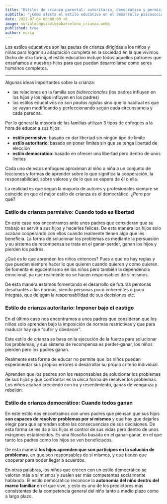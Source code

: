 ```yaml
---
title: "Estilos de crianza parental: autoritario, democrático y permisivo"
subtitle: "¿Cómo afecta el estilo educativo en el desarrollo psicosocial de los niños?"
date: 2021-07-04 00:00:00 +0
image: nurialeonpsicologabarcelona_crianza.webp
published: true
author: nuria
---
```


Los estilos educativos son las pautas de crianza dirigidas a los niños y niñas para lograr su adaptación completa en la sociedad en la que vivimos. Dicho de otra forma, el estilo educativo incluye todos aquellos patrones que enseñamos a nuestros hijos para que puedan desarrollarse como seres humanos completos.

---

Algunas ideas importantes sobre la crianza:
- las relaciones en la familia son *bidireccionales* (los padres influyen en los hijos y los hijos influyen en los padres)
- los estilos educativos *no son pautas rígidas* sino que lo habitual es que se vayan modificando y perfeccionando según cada circunstancia y cada persona.

Por lo general la mayoría de las familias utilizan 3 tipos de enfoques a la hora de educar a sus hijos:

- **estilo permisivo**: basado en dar libertad sin ningún tipo de límite
- **estilo autoritario**: basado en poner límites sin que se tenga libertad de elección
- **estilo democratico**: basado en ofrecer una libertad pero dentro de unos límites

Cada uno de estos enfoques aproximan al niño o niña a un conjunto de lecciones y formas de aprender sobre lo que significa la cooperación, la responsabilidad, sobre valores y de lo que se espera de él o ella. 

La realidad es que según la mayoría de autores y profesionales siempre se coincide en que el mejor estilo de crianza es el democrático. ¿Pero por qué?


### Estilo de crianza permisivo: Cuando todo es libertad

En este caso nos encontramos ante unos padres que consideran que su trabajo es servir a sus hijos y hacerles felices. De esta manera los hijos solo acaban cooperando con ellos cuando realmente tienen algo que les beneficia. La forma de solucionar los problemas es mediante la persuasión y su sistema de recompensa se trata en el ganar-perder, ganan los hijos y pierden los padres.

¿Qué es lo que aprenden los niños entonces? Pues a que no hay reglas y que pueden siempre hacer lo que quieren cuando quieren y como quieren. Se fomenta el egocentrismo en los niños pero también la dependencia emocional, ya que realmente no se hacen responsables de sí mismos. 

De esta manera estamos fomentando el desarrollo de futuras personas desafiantes a las normas, siendo personas poco coherentes o poco íntegras, que delegan la responsabilidad de sus decisiones etc.


### Estilo de crianza autoritario: Imponer bajo el castigo

En el último caso nos encontramos a unos padres que consideran que los niños solo aprenden bajo la imposición de normas restrictivas y que para madurar hay que “sufrir y obedecer”. 

Este estilo de crianza se basa en la ejecución de la fuerza para solucionar los problemas, y sus sistema de recompensa es perder-ganar, los niños pierden pero los padres ganan. 

Realmente esta forma de educar no permite que los niños puedan experimentar sus propios errores o desarrollar su propio criterio individual. 

Aprenden que los padres son los responsables de solucionar los problemas de sus hijos y que confrontar es la única forma de resolver los problemas. Los niños acaban creciendo con ira y resentimiento, ganas de venganza y rebelión. 



### Estilo de crianza democrático: Cuando todos ganan

En este estilo nos encontramos con unos padres que piensan que sus hijos **son capaces de resolver problemas por sí mismos** y que hay que dejarles elegir para que aprendan sobre las consecuencias de sus decisiones. De esta forma se les da a los hijos el control de sus vidas pero dentro de unos márgenes establecidos. Es una filosofía basada en el ganar-ganar, en el que tanto los padres como los hijos se ven beneficiados. 

De esta manera **los hijos aprenden que son partícipes en la solución de problemas**, en que son responsables de sí mismos, y que tienen que cooperar para poder llegar a acuerdos. 

En otras palabras, los niños que crecen con un estilo democrático se valoran más a sí mismos y suelen ser más competentes socialmente hablando. El estilo democrático reconoce la **autonomía del niño dentro del marco familiar** en el que vive, y esto es uno de los predictores más consistentes de la competencia general del niño tanto a medio plazo como a largo plazo.
